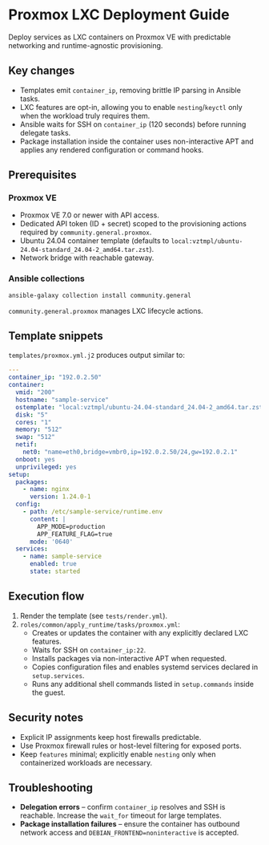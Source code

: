 # Proxmox LXC Deployment Guide

Deploy services as LXC containers on Proxmox VE with predictable networking and runtime-agnostic provisioning.

## Key changes

- Templates emit `container_ip`, removing brittle IP parsing in Ansible tasks.
- LXC features are opt-in, allowing you to enable `nesting`/`keyctl` only when the workload truly requires them.
- Ansible waits for SSH on `container_ip` (120 seconds) before running delegate tasks.
- Package installation inside the container uses non-interactive APT and applies any rendered configuration or command hooks.

## Prerequisites

### Proxmox VE

- Proxmox VE 7.0 or newer with API access.
- Dedicated API token (ID + secret) scoped to the provisioning actions required by `community.general.proxmox`.
- Ubuntu 24.04 container template (defaults to `local:vztmpl/ubuntu-24.04-standard_24.04-2_amd64.tar.zst`).
- Network bridge with reachable gateway.

### Ansible collections

```bash
ansible-galaxy collection install community.general
```

`community.general.proxmox` manages LXC lifecycle actions.

## Template snippets

`templates/proxmox.yml.j2` produces output similar to:

```yaml
---
container_ip: "192.0.2.50"
container:
  vmid: "200"
  hostname: "sample-service"
  ostemplate: "local:vztmpl/ubuntu-24.04-standard_24.04-2_amd64.tar.zst"
  disk: "5"
  cores: "1"
  memory: "512"
  swap: "512"
  netif:
    net0: "name=eth0,bridge=vmbr0,ip=192.0.2.50/24,gw=192.0.2.1"
  onboot: yes
  unprivileged: yes
setup:
  packages:
    - name: nginx
      version: 1.24.0-1
  config:
    - path: /etc/sample-service/runtime.env
      content: |
        APP_MODE=production
        APP_FEATURE_FLAG=true
      mode: '0640'
  services:
    - name: sample-service
      enabled: true
      state: started
```

## Execution flow

1. Render the template (see `tests/render.yml`).
2. `roles/common/apply_runtime/tasks/proxmox.yml`:
   - Creates or updates the container with any explicitly declared LXC features.
   - Waits for SSH on `container_ip:22`.
   - Installs packages via non-interactive APT when requested.
   - Copies configuration files and enables systemd services declared in `setup.services`.
   - Runs any additional shell commands listed in `setup.commands` inside the guest.

## Security notes

- Explicit IP assignments keep host firewalls predictable.
- Use Proxmox firewall rules or host-level filtering for exposed ports.
- Keep `features` minimal; explicitly enable `nesting` only when containerized workloads are necessary.

## Troubleshooting

- **Delegation errors** – confirm `container_ip` resolves and SSH is reachable. Increase the `wait_for` timeout for large templates.
- **Package installation failures** – ensure the container has outbound network access and `DEBIAN_FRONTEND=noninteractive` is accepted.
